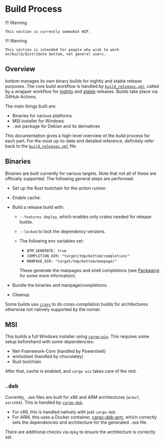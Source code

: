 # Build Process

!!! Warning

    This section is currently somewhat WIP.

!!! Warning

    This section is intended for people who wish to work on/build/distribute bottom, not general users.

## Overview

bottom manages its own binary builds for nightly and stable release purposes. The core build workflow is handled by [`build_releases.yml`](https://github.com/ClementTsang/bottom/blob/master/.github/workflows/build_releases.yml), called by a wrapper workflow for [nightly](https://github.com/ClementTsang/bottom/blob/master/.github/workflows/nightly.yml) and [stable](https://github.com/ClementTsang/bottom/blob/master/.github/workflows/deployment.yml) releases. Builds take place via GitHub Actions.

The main things built are:

- Binaries for various platforms
- MSI installer for Windows
- `.deb` package for Debian and its derivatives

This documentation gives a high-level overview of the build process for each part. For the most up-to-date and detailed reference, definitely refer back to the [`build_releases.yml`](https://github.com/ClementTsang/bottom/blob/master/.github/workflows/build_releases.yml) file.

## Binaries

Binaries are built currently for various targets. Note that not all of these are officially supported. The following general steps are performed:

- Set up the Rust toolchain for the action runner.
- Enable cache.
- Build a release build with:

  - `--features deploy`, which enables only crates needed for release builds.
  - `--locked` to lock the dependency versions.
  - The following env variables set:

    - `BTM_GENERATE: true`
    - `COMPLETION_DIR: "target/tmp/bottom/completion/"`
    - `MANPAGE_DIR: "target/tmp/bottom/manpage/"`

    These generate the manpages and shell completions (see [Packaging](../packaging-and-distribution.md) for some more information).

- Bundle the binaries and manpage/completions.
- Cleanup.

Some builds use [`cross`](https://github.com/cross-rs/cross) to do cross-compilation builds for architectures otherwise not natively supported by the runner.

## MSI

This builds a full Windows installer using [`cargo-wix`](https://github.com/volks73/cargo-wix). This requires some setup beforehand with some dependencies:

- Net-Framework-Core (handled by Powershell)
- wixtoolset (handled by chocolatey)
- Rust toolchain

After that, cache is enabled, and `cargo wix` takes care of the rest.

## `.deb`

Currently, `.deb` files are built for x86 and ARM architectures (`armv7`, `aarch64`). This is handled by [`cargo-deb`](https://crates.io/crates/cargo-deb).

- For x86, this is handled natively with just `cargo-deb`.
- For ARM, this uses a Docker container, [cargo-deb-arm](https://github.com/ClementTsang/cargo-deb-arm), which correctly sets the dependencies and architecture for the generated `.deb` file.

There are additional checks via `dpkg` to ensure the architecture is correctly set.
